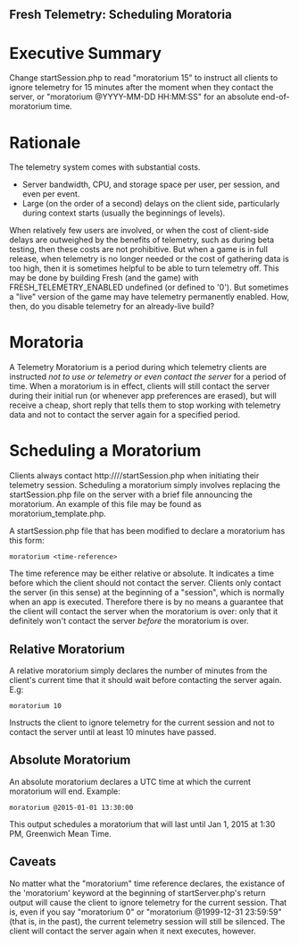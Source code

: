 Fresh Telemetry: Scheduling Moratoria
-------------------------------------

# Executive Summary

Change startSession.php to read "moratorium 15" to instruct all clients to ignore telemetry for 15 minutes after the moment when they contact the server, or "moratorium @YYYY-MM-DD HH:MM:SS" for an absolute end-of-moratorium time.

# Rationale

The telemetry system comes with substantial costs.

*	Server bandwidth, CPU, and storage space per user, per session, and even per event.
*	Large (on the order of a second) delays on the client side, particularly during context starts (usually the beginnings of levels).

When relatively few users are involved, or when the cost of client-side delays are outweighed by the benefits of telemetry, such as during beta testing, then these costs are not prohibitive. But when a game is in full release, when telemetry is no longer needed or the cost of gathering data is too high, then it is sometimes helpful to be able to turn telemetry off. This may be done by building Fresh (and the game) with FRESH_TELEMETRY_ENABLED undefined (or defined to '0'). But sometimes a "live" version of the game may have telemetry permanently enabled. How, then, do you disable telemetry for an already-live build?

# Moratoria

A Telemetry Moratorium is a period during which telemetry clients are instructed *not to use or telemetry or even contact the server* for a period of time. When a moratorium is in effect, clients will still contact the server during their initial run (or whenever app preferences are erased), but will receive a cheap, short reply that tells them to stop working with telemetry data and not to contact the server again for a specified period.

# Scheduling a Moratorium

Clients always contact http://<game-server>/<game-telemetry-folder>/startSession.php when initiating their telemetry session. Scheduling a moratorium simply involves replacing the startSession.php file on the server with a brief file announcing the moratorium. An example of this file may be found as moratorium_template.php.

A startSession.php file that has been modified to declare a moratorium has this form:

	moratorium <time-reference>

The time reference may be either relative or absolute. It indicates a time before which the client should not contact the server. Clients only contact the server (in this sense) at the beginning of a "session", which is normally when an app is executed. Therefore there is by no means a guarantee that the client will contact the server when the moratorium is over: only that it definitely won't contact the server *before* the moratorium is over.

## Relative Moratorium

A relative moratorium simply declares the number of minutes from the client's current time that it should wait before contacting the server again. E.g:

	moratorium 10

Instructs the client to ignore telemetry for the current session and not to contact the server until at least 10 minutes have passed.

## Absolute Moratorium

An absolute moratorium declares a UTC time at which the current moratorium will end. Example:

	moratorium @2015-01-01 13:30:00

This output schedules a moratorium that will last until Jan 1, 2015 at 1:30 PM, Greenwich Mean Time.

## Caveats

No matter what the "moratorium" time reference declares, the existance of the 'moratorium' keyword at the beginning of startServer.php's return output will cause the client to ignore telemetry for the current session. That is, even if you say "moratorium 0" or "moratorium @1999-12-31 23:59:59" (that is, in the past), the current telemetry session will still be silenced. The client will contact the server again when it next executes, however.